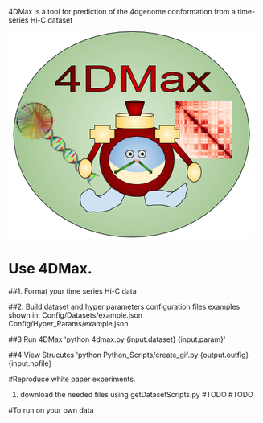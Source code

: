 4DMax is a tool for prediction of the 4dgenome conformation from a time-series Hi-C dataset

![alt text](https://github.com/Max-Highsmith/4DMax/blob/master/4DMax_Logo.png)


# Use 4DMax.
##1.  Format your time series Hi-C data

##2.  Build dataset and hyper parameters configuration files
	examples shown in:
		Config/Datasets/example.json
		Config/Hyper_Params/example.json
	
##3    Run 4DMax
	'python 4dmax.py {input.dataset} {input.param}'
	
##4    View Strucutes
	'python Python_Scripts/create_gif.py {output.outfig} {input.npfile}

#Reproduce white paper experiments.
1.  download the needed files using getDatasetScripts.py #TODO #TODO

#To run on your own data
